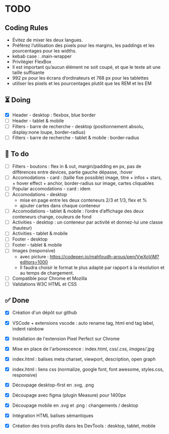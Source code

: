 # TODO

## Coding Rules
- Évitez de mixer les deux langues. 
- Préférez l’utilisation des pixels pour les margins, les paddings et les pourcentages pour les widths.
- kebab case : .main-wrapper
- Privilégier FlexBox
- Il est important qu’aucun élément ne soit coupé, et que le texte ait une taille suffisante
- 992 px pour les écrans d’ordinateurs et 768 px pour les tablettes
- utiliser les pixels et les pourcentages plutôt que les REM et les EM
## ⏳ Doing
- [x] Header - desktop : flexbox, blue border
- [ ] Header - tablet & mobile
- [ ] Filters - barre de recherche - desktop  (positionnement absolu, display:none loupe, border-radius)
- [ ] Filters - barre de recherche - tablet & mobile : border-radius

## 🎯 To do
- [ ] Filters - boutons : flex in & out,  margin/padding en px, pas de différences entre devices, partie gauche dépasse, :hover
- [ ] Accomodations - card : (taille fixe possible) image, titre + infos + stars, + hover effect + anchor, border-radius sur image, cartes cliquables
- [ ] Popular accomodations - card : idem
- [ ] Accomodations - desktop
    - mise en page entre les deux conteneurs 2/3 et 1/3, flex et %
    - ajouter cartes dans chaque conteneur
- [ ] Accomodations - tablet & mobile : l’ordre d’affichage des deux conteneurs change, couleurs de fond
- [ ] Activities - desktop : un conteneur par activité et donnez-lui une classe (hauteur)
- [ ] Activities - tablet & mobile
- [ ] Footer - desktop
- [ ] Footer - tablet & mobile
- [ ] Images (responsive) 
    - avec picture : https://codepen.io/mahfoudh-arous/pen/VwXoVjM?editors=1000 
    - Il faudra choisir le format le plus adapté par rapport à la résolution et au temps de chargement.
- [ ] Compatible pour Chrome et Mozilla
- [ ] Validations W3C HTML et CSS

## ✅ Done
- [x] Création d'un dépôt sur github
- [x] VSCode + extensions vscode : auto rename tag, html end tag label, indent rainbow
- [x] Installation de l'extension Pixel Perfect sur Chrome
- [x] Mise en place de l'arborescence  : index.html, css/*.css, images/*.jpg
- [x] index.html : balises meta charset, viewport, description, open graph
- [x] index.html : liens css (normalize, google font, font awesome, styles.css, responsive)
- [x] Découpage desktop-first en .svg, .png
- [x] Découpage avec figma (plugin Measure) pour 1400px
- [x] Découpage mobile en .svg et .png : changements / desktop
- [x] Intégration HTML balises sémantiques
- [x] Création des trois profils dans les DevTools : desktop, tablet, mobile


